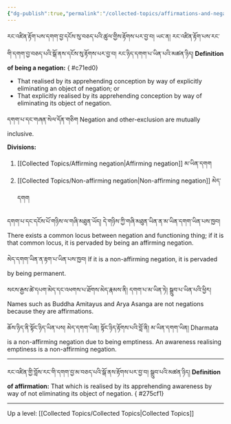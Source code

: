 ```yaml
---
{"dg-publish":true,"permalink":"/collected-topics/affirmations-and-negations/"}
---
```


རང་འཛིན་རྟོག་པས་དགག་བྱ་དངོས་སུ་བཅད་པའི་ཚུལ་གྱིས་རྟོགས་པར་བྱ་བ། ཡང་ན།
རང་འཛིན་རྟོག་པས་རང་གི་དགག་བྱ་བཅད་པའི་སྒོ་ནས་དངོས་སུ་རྟོགས་པར་བྱ་བ། རང་ཉིད་དགག་པ་ཡིན་པའི་མཚན་ཉིད།
**Definition of being a negation:**
{ #c71ed0}

- That realised by its apprehending conception by way of explicitly eliminating an object of negation; or
- That explicitly realised by its apprehending conception by way of eliminating its object of negation.

དགག་པ་དང་གཞན་སེལ་དོན་གཅིག
Negation and other-exclusion are mutually inclusive.

**Divisions:**
1. [[Collected Topics/Affirming negation\|Affirming negation]] མ་ཡིན་དགག
2. [[Collected Topics/Non-affirming negation\|Non-affirming negation]] མེད་དགག

དགག་པ་དང་དངོས་པོ་གཉིས་ལ་གཞི་མཐུན་ཡོད། དེ་གཉིས་ཀྱི་གཞི་མཐུན་ཡིན་ན་མ་ཡིན་དགག་ཡིན་པས་ཁྱབ།
There exists a common locus between negation and functioning thing; if it is that common locus, it is pervaded by being an affirming negation.

མེད་དགག་ཡིན་ན་རྟག་པ་ཡིན་པས་ཁྱབ།
If it is a non-affirming negation, it is pervaded by being permanent.

སངས་རྒྱས་ཚེ་དཔག་མེད་དང་འཕགས་པ་ཐོགས་མེད་རྣམས་ནི། དགག་པ་མ་ཡིན་ཏེ། སྒྲུབ་པ་ཡིན་པའི་ཕྱིར།
Names such as Buddha Amitayus and Arya Asanga are not negations because they are affirmations.

ཆོས་ཉིད་ནི་སྟོང་ཉིད་ཡིན་པས། མེད་དགག་ཡིན། སྟོང་ཉིད་རྟོགས་པའི་བློ་ནི། མ་ཡིན་དགག་ཡིན། 
Dharmata is a non-affirming negation due to being emptiness. An awareness realising emptiness is a non-affirming negation.

---
རང་འཛིན་གྱི་བློས་རང་གི་དགག་བྱ་མ་བཅད་པའི་སྒོ་ནས་རྟོགས་པར་བྱ་བ། སྒྲུབ་པའི་མཚན་ཉིད།
**Definition of affirmation:** That which is realised by its apprehending awareness by way of not eliminating its object of negation.
{ #275cf1}


---
Up a level: [[Collected Topics/Collected Topics\|Collected Topics]]